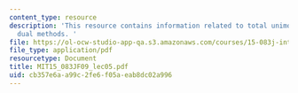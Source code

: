 ```yaml
---
content_type: resource
description: 'This resource contains information related to total unimodularity and
  dual methods. '
file: https://ol-ocw-studio-app-qa.s3.amazonaws.com/courses/15-083j-integer-programming-and-combinatorial-optimization-fall-2009/cb357e6aa99c2fe6f05aeab8dc02a996_MIT15_083JF09_lec05.pdf
file_type: application/pdf
resourcetype: Document
title: MIT15_083JF09_lec05.pdf
uid: cb357e6a-a99c-2fe6-f05a-eab8dc02a996
---
```

